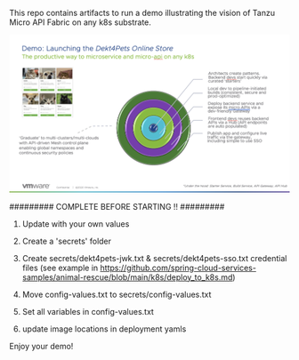 
This repo contains artifacts to run a demo illustrating the vision of Tanzu Micro API Fabric on any k8s substrate.

<img src="dekt4pets_demo_overview.png">

######### COMPLETE BEFORE STARTING !! #########

1. Update with your own values

2. Create a 'secrets' folder

3. Create secrets/dekt4pets-jwk.txt & secrets/dekt4pets-sso.txt credential files
    (see example in https://github.com/spring-cloud-services-samples/animal-rescue/blob/main/k8s/deploy_to_k8s.md)

4. Move config-values.txt to secrets/config-values.txt

5. Set all variables in config-values.txt

5. update image locations in deployment yamls

Enjoy your demo!
